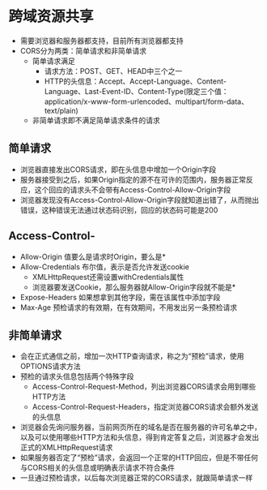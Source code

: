 # 跨域资源共享
- 需要浏览器和服务器都支持，目前所有浏览器都支持
- CORS分为两类：简单请求和非简单请求
  - 简单请求满足
    - 请求方法：POST、GET、HEAD中三个之一
    - HTTP的头信息：Accept、Accept-Language、Content-Language、Last-Event-ID、Content-Type(限定三个值：application/x-www-form-urlencoded、multipart/form-data、text/plain)
  - 非简单请求即不满足简单请求条件的请求

## 简单请求
- 浏览器直接发出CORS请求，即在头信息中增加一个Origin字段
- 服务器接受到之后，如果Origin指定的源不在可许的范围内，服务器正常反应，这个回应的请求头不会带有Access-Control-Allow-Origin字段
- 浏览器发现没有Access-Control-Allow-Origin字段就知道出错了，从而抛出错误，这种错误无法通过状态码识别，回应的状态码可能是200

## Access-Control-
- Allow-Origin  值要么是请求时Origin，要么是*
- Allow-Credentials 布尔值，表示是否允许发送cookie
  - XMLHttpRequest还需设置withCredentials属性
  - 浏览器要发送Cookie，那么服务器就Allow-Origin字段就不能是*
- Expose-Headers    如果想拿到其他字段，需在该属性中添加字段
- Max-Age   预检请求的有效期，在有效期间，不用发出另一条预检请求

## 非简单请求
- 会在正式通信之前，增加一次HTTP查询请求，称之为“预检”请求，使用OPTIONS请求方法
- 预检的请求头信息包括两个特殊字段
  - Access-Control-Request-Method，列出浏览器CORS请求会用到哪些HTTP方法
  - Access-Control-Request-Headers，指定浏览器CORS请求会额外发送的头信息
- 浏览器会先询问服务器，当前网页所在的域名是否在服务器的许可名单之中，以及可以使用哪些HTTP方法和头信息，得到肯定答复之后，浏览器才会发出正式的XMLHttpRequest请求
- 如果服务器否定了“预检”请求，会返回一个正常的HTTP回应，但是不带任何与CORS相关的头信息或明确表示请求不符合条件
- 一旦通过预检请求，以后每次浏览器正常的CORS请求，就跟简单请求一样